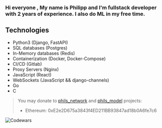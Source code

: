 ### Hi everyone , My name is Philipp and I'm fullstack developer with 2 years of experience. I also do ML in my free time.

## Technologies
* Python3 (Django, FastAPI)
* SQL databases (Postgres)
* In-Memory databases (Redis)
* Containerization (Docker, Docker-Compose)
* CI/CD (Gitlab)
* Proxy Servers (Nginx)
* JavaScript (React)
* WebSockets (JavaScript && django-channels)
* Go
* C

> You may donate to [phils_network](https://github.com/PHILIPP111007/phils_network) and [phils_model](https://github.com/PHILIPP111007/ML/tree/main/phils_model) projects:
>
> * Ethereum: 0xE2e2D675a3843f4ED211BB93847ad18b0A6fe7c6

![Codewars](https://github.r2v.ch/codewars?user=Phil007197&top_languages=true&name=true&hide_clan=true&theme=purple_dark)
